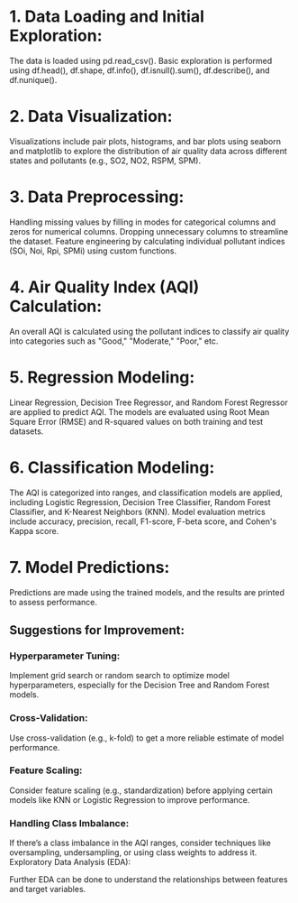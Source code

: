 # 1. Data Loading and Initial Exploration:
The data is loaded using pd.read_csv().
Basic exploration is performed using df.head(), df.shape, df.info(), df.isnull().sum(), df.describe(), and df.nunique().
# 2. Data Visualization:
Visualizations include pair plots, histograms, and bar plots using seaborn and matplotlib to explore the distribution of air quality data across different states and pollutants (e.g., SO2, NO2, RSPM, SPM).
# 3. Data Preprocessing:
Handling missing values by filling in modes for categorical columns and zeros for numerical columns.
Dropping unnecessary columns to streamline the dataset.
Feature engineering by calculating individual pollutant indices (SOi, Noi, Rpi, SPMi) using custom functions.
# 4. Air Quality Index (AQI) Calculation:
An overall AQI is calculated using the pollutant indices to classify air quality into categories such as "Good," "Moderate," "Poor," etc.
# 5. Regression Modeling:
Linear Regression, Decision Tree Regressor, and Random Forest Regressor are applied to predict AQI.
The models are evaluated using Root Mean Square Error (RMSE) and R-squared values on both training and test datasets.
# 6. Classification Modeling:
The AQI is categorized into ranges, and classification models are applied, including Logistic Regression, Decision Tree Classifier, Random Forest Classifier, and K-Nearest Neighbors (KNN).
Model evaluation metrics include accuracy, precision, recall, F1-score, F-beta score, and Cohen's Kappa score.
# 7. Model Predictions:
Predictions are made using the trained models, and the results are printed to assess performance.
## Suggestions for Improvement:
### Hyperparameter Tuning:

Implement grid search or random search to optimize model hyperparameters, especially for the Decision Tree and Random Forest models.
### Cross-Validation:

Use cross-validation (e.g., k-fold) to get a more reliable estimate of model performance.
### Feature Scaling:

Consider feature scaling (e.g., standardization) before applying certain models like KNN or Logistic Regression to improve performance.
### Handling Class Imbalance:

If there’s a class imbalance in the AQI ranges, consider techniques like oversampling, undersampling, or using class weights to address it.
Exploratory Data Analysis (EDA):

Further EDA can be done to understand the relationships between features and target variables.
